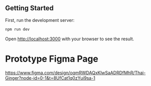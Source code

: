 ## Getting Started

First, run the development server:

```bash
npm run dev
```

Open [http://localhost:3000](http://localhost:3000) with your browser to see the result.

# Prototype Figma Page

https://www.figma.com/design/oqmRWDAQxKlwSaADRDfMhR/Thai-Ginger?node-id=0-1&t=8UfCat1q0zYui9sa-1
